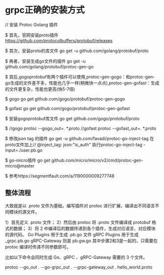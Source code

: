 # grpc正确的安装方式

// 安装 Protoc Golang 插件

$ 首先，官网安装proto插件 https://github.com/protocolbuffers/protobuf/releases

$ 其次，安装proto的库文件 go get -u github.com/golang/protobuf/proto

$ 再者，安装生成go文件的插件 go get -u github.com/golang/protobuf/protoc-gen-go

$ 其后,gogoprotobuf有两个插件可以使用,protoc-gen-gogo：和protoc-gen-go生成的文件差不多，性能也几乎一样(稍微快一点点),protoc-gen-gofast：生成的文件更复杂，性能也更高(快5-7倍)

$ gogo go get github.com/gogo/protobuf/protoc-gen-gogo

$ gofast go get github.com/gogo/protobuf/protoc-gen-gofast

$ 安装gogoprotobuf库文件 go get github.com/gogo/protobuf/proto

$ //gogo protoc --gogo_out=. *.proto //gofast protoc --gofast_out=. *.proto

$ 修改json tag 的插件 go get -u github.com/favadi/protoc-go-inject-tag   在proto文件加上// @inject_tag: json:"is_auth"   执行protoc-go-inject-tag -input=./user.pb.go


$ go-micro插件 go get github.com/micro/micro/v2/cmd/protoc-gen-micro@master

$ 参考https://segmentfault.com/a/1190000009277748

## 整体流程
大致就是以 .proto 文件为基础，编写插件对 protoc 进行扩展，编译出不同语言不同模块的源文件。

1）首先定义 .proto 文件；
2）然后由 protoc 将 .proto 文件编译成 protobuf 格式的数据；
3）将 2 中编译后的数据传递到各个插件，生成对应语言、对应模块的源代码。
Go Plugins 用于生成 .pb.go 文件
gRPC Plugins 用于生成 _grpc.pb.go
gRPC-Gateway 则是 pb.gw.go
其中步骤2和3是一起的，只需要在 protoc 编译时传递不同参数即可。

比如以下命令会同时生成 Go、gRPC 、gRPC-Gateway 需要的 3 个文件。

protoc --go_out . --go-grpc_out . --grpc-gateway_out . hello_world.proto
